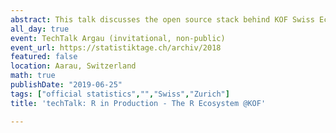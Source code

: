 ```yaml
---
abstract: This talk discusses the open source stack behind KOF Swiss Economic Institute's production of time series, highly respected indicators and timely publications.
all_day: true
event: TechTalk Argau (invitational, non-public)
event_url: https://statistiktage.ch/archiv/2018
featured: false
location: Aarau, Switzerland
math: true
publishDate: "2019-06-25"
tags: ["official statistics","","Swiss","Zurich"]
title: 'techTalk: R in Production - The R Ecosystem @KOF'

---
```


<!-- {{% alert note %}}
Click on the **Slides** button above to view the built-in slides feature.
{{% /alert %}} -->

